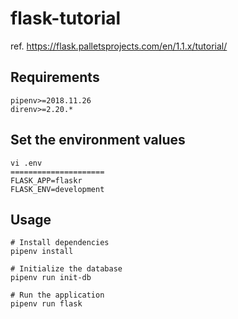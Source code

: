 # flask-tutorial
ref. https://flask.palletsprojects.com/en/1.1.x/tutorial/

## Requirements
```
pipenv>=2018.11.26
direnv>=2.20.*
```

## Set the environment values
```
vi .env
=====================
FLASK_APP=flaskr
FLASK_ENV=development
```

## Usage
```
# Install dependencies
pipenv install

# Initialize the database
pipenv run init-db

# Run the application
pipenv run flask
```
